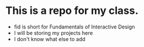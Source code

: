 # This is a repo for my class.
* fid is short for Fundamentals of Interactive Design
* I will be storing my projects here
* I don't know what else to add

